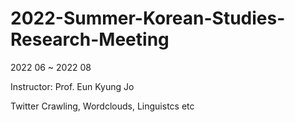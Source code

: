 # 2022-Summer-Korean-Studies-Research-Meeting

2022 06 ~ 2022 08

Instructor: Prof. Eun Kyung Jo

Twitter Crawling, Wordclouds, Linguistcs etc
